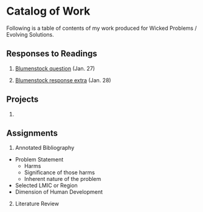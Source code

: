 # Catalog of Work

Following is a table of contents of my work produced for Wicked Problems / Evolving Solutions.

## Responses to Readings

1.  [Blumenstock question](https://github.com/wicked-problems/workshop/blob/master/blumenstock.md) (Jan. 27)

2. [Blumenstock response extra](https://github.com/wicked-problems/workshop/blob/master/blumenstock.md) (Jan. 28)

## Projects

1.  

## Assignments

1.  Annotated Bibliography
  - Problem Statement
    - Harms
    - Significance of those harms
    - Inherent nature of the problem
  - Selected LMIC or Region
  - Dimension of Human Development
  
2.  Literature Review

